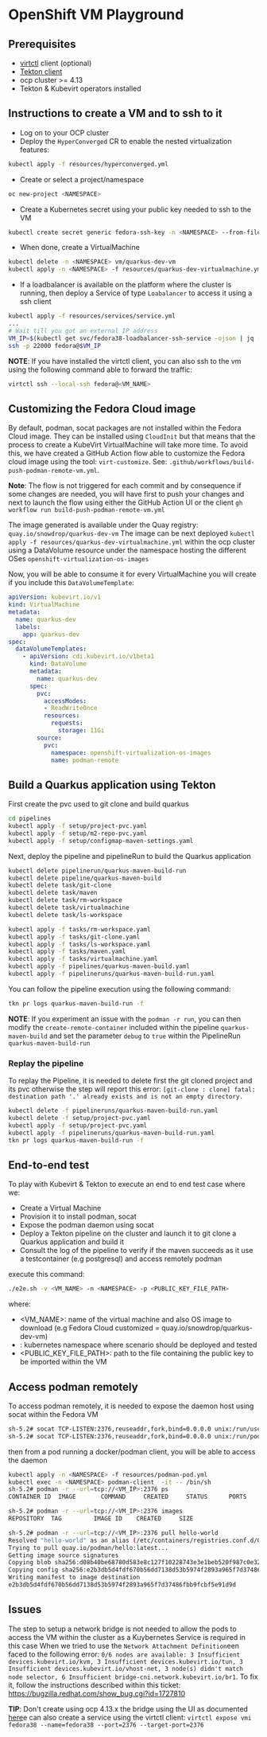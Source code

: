 # OpenShift VM Playground

## Prerequisites

- [virtctl](https://docs.openshift.com/container-platform/4.13/virt/virt-using-the-cli-tools.html#installing-virtctl_virt-using-the-cli-tools) client (optional)
- [Tekton client](https://tekton.dev/docs/cli/)
- ocp cluster >= 4.13
- Tekton & Kubevirt operators installed

## Instructions to create a VM and to ssh to it

- Log on to your OCP cluster
- Deploy the `HyperConverged` CR to enable the nested virtualization features:
```bash
kubectl apply -f resources/hyperconverged.yml
```
- Create or select a project/namespace
```bash
oc new-project <NAMESPACE>
```
- Create a Kubernetes secret using your public key needed to ssh to the VM
```bash
kubectl create secret generic fedora-ssh-key -n <NAMESPACE> --from-file=key=~/.ssh/<PUBLIC_KEY_FILE>.pub                  
```
- When done, create a VirtualMachine
```bash
kubectl delete -n <NAMESPACE> vm/quarkus-dev-vm
kubectl apply -n <NAMESPACE> -f resources/quarkus-dev-virtualmachine.yml
```
- If a loadbalancer is available on the platform where the cluster is running, then deploy a Service of type `Loabalancer` to access it using a ssh client
```bash
kubectl apply -f resources/services/service.yml
...
# Wait till you got an external IP address
VM_IP=$(kubectl get svc/fedora38-loadbalancer-ssh-service -ojson | jq -r '.status.loadBalancer.ingress[].ip')
ssh -p 22000 fedora@$VM_IP
```

**NOTE**: If you have installed the virtctl client, you can also ssh to the vm using the following command able to forward the traffic:
```bash
virtctl ssh --local-ssh fedora@<VM_NAME>
```

## Customizing the Fedora Cloud image

By default, podman, socat packages are not installed within the Fedora Cloud image. They can be installed using `CloudInit` but that means that
the process to create a KubeVirt VirtualMachine will take more time. To avoid this, we have created a GitHub Action flow able to customize the Fedora cloud 
image using the tool: `virt-customize`. See: `.github/workflows/build-push-podman-remote-vm.yml`.

**Note**: The flow is not triggered for each commit and by consequence if some changes are needed, you will have first to push your changes and next to launch the flow using either the GitHub Action UI or the client `gh workflow run build-push-podman-remote-vm.yml`

The image generated is available under the Quay registry: `quay.io/snowdrop/quarkus-dev-vm`
The image can be next deployed `kubectl apply -f resources/quarkus-dev-virtualmachine.yml` within the ocp cluster using a DataVolume resource under the namespace hosting the different OSes `openshift-virtualization-os-images`

Now, you will be able to consume it for every VirtualMachine you will create if you include this `DataVolumeTemplate`: 
```yaml
apiVersion: kubevirt.io/v1
kind: VirtualMachine
metadata:
  name: quarkus-dev
  labels:
    app: quarkus-dev
spec:
  dataVolumeTemplates:
    - apiVersion: cdi.kubevirt.io/v1beta1
      kind: DataVolume
      metadata:
        name: quarkus-dev
      spec:
        pvc:
          accessModes:
          - ReadWriteOnce
          resources:
            requests:
              storage: 11Gi
        source:
          pvc:
            namespace: openshift-virtualization-os-images
            name: podman-remote
```

## Build a Quarkus application using Tekton

First create the pvc used to git clone and build quarkus
```bash
cd pipelines 
kubectl apply -f setup/project-pvc.yaml
kubectl apply -f setup/m2-repo-pvc.yaml
kubectl apply -f setup/configmap-maven-settings.yaml
```

Next, deploy the pipeline and pipelineRun to build the Quarkus application
```bash
kubectl delete pipelinerun/quarkus-maven-build-run
kubectl delete pipeline/quarkus-maven-build
kubectl delete task/git-clone
kubectl delete task/maven
kubectl delete task/rm-workspace
kubectl delete task/virtualmachine
kubectl delete task/ls-workspace

kubectl apply -f tasks/rm-workspace.yaml
kubectl apply -f tasks/git-clone.yaml
kubectl apply -f tasks/ls-workspace.yaml
kubectl apply -f tasks/maven.yaml
kubectl apply -f tasks/virtualmachine.yaml
kubectl apply -f pipelines/quarkus-maven-build.yaml
kubectl apply -f pipelineruns/quarkus-maven-build-run.yaml
```
You can follow the pipeline execution using the following command:
```bash
tkn pr logs quarkus-maven-build-run -f
```

**NOTE**: If you experiment an issue with the `podman -r run`, you can then modify the `create-remote-container` included within the pipeline `quarkus-maven-build` and set the parameter `debug` to `true` within the PipelineRun `quarkus-maven-build-run`

### Replay the pipeline

To replay the Pipeline, it is needed to delete first the git cloned project and its pvc otherwise the step will report this error: `[git-clone : clone] fatal: destination path '.' already exists and is not an empty directory.`
```bash
kubectl delete -f pipelineruns/quarkus-maven-build-run.yaml
kubectl delete -f setup/project-pvc.yaml
kubectl apply -f setup/project-pvc.yaml
kubectl apply -f pipelineruns/quarkus-maven-build-run.yaml
tkn pr logs quarkus-maven-build-run -f
```

## End-to-end test

To play with Kubevirt & Tekton to execute an end to end test case where we:
- Create a Virtual Machine 
- Provision it to install podman, socat
- Expose the podman daemon using socat
- Deploy a Tekton pipeline on the cluster and launch it to git clone a Quarkus application and build it
- Consult the log of the pipeline to verify if the maven succeeds as it use a testcontainer (e.g postgresql) and access remotely podman

execute this command:
```bash
./e2e.sh -v <VM_NAME> -n <NAMESPACE> -p <PUBLIC_KEY_FILE_PATH>
```
where:
- <VM_NAME>: name of the virtual machine and also OS image to download (e.g Fedora Cloud customized = quay.io/snowdrop/quarkus-dev-vm)
- <NAMESPACE>: kubernetes namespace where scenario should be deployed and tested
- <PUBLIC_KEY_FILE_PATH>: path to the file containing the public key to be imported within the VM

## Access podman remotely

To access podman remotely, it is needed to expose the daemon host using socat within the Fedora VM
```bash
sh-5.2# socat TCP-LISTEN:2376,reuseaddr,fork,bind=0.0.0.0 unix:/run/user/1000/podman/podman.sock  # rootless for user 1000
sh-5.2# socat TCP-LISTEN:2376,reuseaddr,fork,bind=0.0.0.0 unix:/run/podman/podman.sock            # rootfull
```
then from a pod running a docker/podman client, you will be able to access the daemon
```bash
kubectl apply -n <NAMESPACE> -f resources/podman-pod.yml
kubectl exec -n <NAMESPACE> podman-client  -it -- /bin/sh
sh-5.2# podman -r --url=tcp://<VM_IP>:2376 ps
CONTAINER ID  IMAGE       COMMAND     CREATED     STATUS      PORTS       NAMES

sh-5.2# podman -r --url=tcp://<VM_IP>:2376 images
REPOSITORY  TAG         IMAGE ID    CREATED     SIZE

sh-5.2# podman -r --url=tcp://<VM_IP>:2376 pull hello-world
Resolved "hello-world" as an alias (/etc/containers/registries.conf.d/000-shortnames.conf)
Trying to pull quay.io/podman/hello:latest...
Getting image source signatures
Copying blob sha256:d08b40be68780d583e8c127f10228743e3e1beb520f987c0e32f4ef0c0ce8020
Copying config sha256:e2b3db5d4fdf670b56dd7138d53b5974f2893a965f7d37486fbb9fcbf5e91d9d
Writing manifest to image destination
e2b3db5d4fdf670b56dd7138d53b5974f2893a965f7d37486fbb9fcbf5e91d9d
```

## Issues

The step to setup a network bridge is not needed to allow the pods to access the VM within the cluster as a Kuybernetes Service is required in this case
When we tried to use the `Network Attachment Definition`een faced to the following error: `0/6 nodes are available: 3 Insufficient devices.kubevirt.io/kvm, 3 Insufficient devices.kubevirt.io/tun, 3 Insufficient devices.kubevirt.io/vhost-net, 3 node(s) didn't match node selector, 6 Insufficient bridge-cni.network.kubevirt.io/br1`. 
To fix it, follow the instructions described within this ticket: https://bugzilla.redhat.com/show_bug.cgi?id=1727810

**TIP**: Don't create using ocp 4.13.x the bridge using the UI as documented [here](https://github.com/rhpds/roadshow_ocpvirt_instructions/blob/summit/workshop/content/06_network_management.adoc)e can also create a service using the virtctl client: `virtctl expose vmi fedora38 --name=fedora38 --port=2376 --target-port=2376`